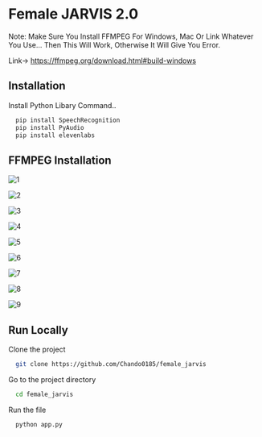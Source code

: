 
# Female JARVIS 2.0

Note: Make Sure You Install FFMPEG For Windows, Mac Or Link Whatever You Use...
Then This Will Work, Otherwise It Will Give You Error.

Link-> https://ffmpeg.org/download.html#build-windows

## Installation

Install Python Libary Command..

```bash
  pip install SpeechRecognition
  pip install PyAudio
  pip install elevenlabs
```
## FFMPEG Installation

![1](https://github.com/Chando0185/female_jarvis/assets/53133093/c26b6311-e053-4de1-ab11-314a6f03b403)

![2](https://github.com/Chando0185/female_jarvis/assets/53133093/e7979e89-6d4d-4281-80c4-da8e1bac2208)

![3](https://github.com/Chando0185/female_jarvis/assets/53133093/4fcaae08-ee6a-41a7-9da5-70f0c742de14)

![4](https://github.com/Chando0185/female_jarvis/assets/53133093/71797eb7-c357-41f5-a976-a815934498cf)

![5](https://github.com/Chando0185/female_jarvis/assets/53133093/40a04a2b-1072-4d82-a942-0a2e484824e5)

![6](https://github.com/Chando0185/female_jarvis/assets/53133093/726ad761-4351-45d5-a5b1-b2b2f56e8e08)

![7](https://github.com/Chando0185/female_jarvis/assets/53133093/93bc43be-267a-435c-b8d2-dcf4f5e8d6e4)

![8](https://github.com/Chando0185/female_jarvis/assets/53133093/de4c9d08-a49d-424f-9a20-fc0ac6a20513)

![9](https://github.com/Chando0185/female_jarvis/assets/53133093/5e717013-b034-40c7-9597-4483cb440c87)


## Run Locally

Clone the project

```bash
  git clone https://github.com/Chando0185/female_jarvis
```

Go to the project directory

```bash
  cd female_jarvis
```

Run the file

```bash
  python app.py
```




